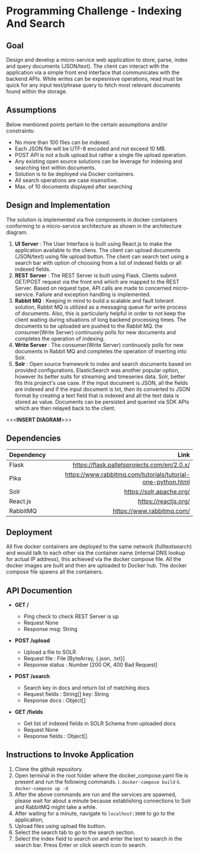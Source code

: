 # Programming Challenge - Indexing And Search

## Goal
Design and develop a micro-service web application to store, parse, index and query documents (JSON/text). The client can interact with the application via a simple front end interface that communicates with the backend APIs. While writes can be expesnisve operations, read must be quick for any input text/phrase query to fetch most relevant documents found within the storage.

## Assumptions
Below mentioned points pertain to the certain assumptions and/or constraints:
- No more than 100 files can be indexed.
- Each JSON file will be UTF-8 encoded and not exceed 10 MB.
- POST API is not a bulk upload but rather a single file upload operation.
- Any existing open source solutions can be leverage for indexing and searching text within documents.
- Solution is to be deployed via Docker containers.
- All search operations are case insensitive.
- Max. of 10 documents displayed after searching

## Design and Implementation
The solution is implemented via five components in docker containers conforming to a micro-service architecture as shown in the architecture diagram. 
1. **UI Server** : The User Interface is built using React.js to make the application available to the cliens. The client can upload documents (JSON/text) using file upload button. The client can search text using a search bar with option of choosing from a list of indexed fields or all indexed fields.
2. **REST Server** : The REST Server is built using Flask. Clients submit GET/POST request via the front end which are mapped to the REST Server. Based on request type, API calls are made to concerned micro-service. Failure and exception handling is implemented.
3. **Rabbit MQ** : Keeping in mind to build a scalable and fault tolerant solution, Rabbit MQ is utilized as a messaging queue for write process of documents. Also, this is particularly helpful in order to not keep the client waiting during situations of long backend processing times. The documents to be uploaded are pushed to the Rabbit MQ. the consumer(Write Server) continuosly polls for new documents and completes the operation of indexing.
4. **Write Server** : The consumer(Write Server) continuosly polls for new documents in Rabbit MQ and completes the operation of inserting into Solr.
5. **Solr** : Open source framework to index and search documents based on provided configurations. ElasticSearch was another popular option, however its better suits for streaming and timeseries data. Solr, better fits this project's use case. If the input document is JSON, all the fields are indexed and if the input document is txt, then its converted to JSON format by creating a text field that is indexed and all the text data is stored as value. Documents can be persisted and queried via SDK APIs which are then relayed back to the client.


<<<**INSERT DIAGRAM**>>>

## Dependencies

| Dependency    | Link  |
| ------------- |-----:|
| Flask     |  https://flask.palletsprojects.com/en/2.0.x/ |
| Pika      | https://www.rabbitmq.com/tutorials/tutorial-one-python.html |
| Solr |  https://solr.apache.org/  |
| React.js | https://reactjs.org/ |
| RabbitMQ | https://www.rabbitmq.com/ |

## Deployment
All five docker containers are deployed to the same network (fulltextsearch) and would talk to each other via the container name (internal DNS lookup for actual IP address), this achieved via the docker compose file. All the docker images are built and then are uploaded to Docker hub. The docker compose file spawns all the containers. 

## API Documention

- **GET /**
    - Ping check to check REST Server is up
    - Request
        None
    - Response
        msg: String

- **POST /upload**
    - Upload a file to SOLR
    - Request
        file : File [ByteArray, {.json, .txt}]
    - Response
        status : Number [200 OK, 400 Bad Request]
    
- **POST /search**
    - Search key in docs and return list of matching docs
    - Request
        fields : String[] 
        key: String
    - Response
        docs : Object[]

- **GET /fields**
    - Get list of indexed fields in SOLR Schema from uploaded docs
    - Request 
        None
    - Response
        fields : Object[].

## Instructions to Invoke Application
1. Clone the github repository.
2. Open terminal in the root folder where the docker_compose.yaml file is present and run the following commands.
    i. `docker-compose build`
    ii. `docker-compose up -d `
3. After the above commands are run and the services are spawned, please wait for about a minute because establishing connections to Solr and RabbitMQ might take a while.
4. After waiting for a minute, navigate to `localhost:3000` to go to the application,
5. Upload files using upload file buttion.
6. Select the search tab to go to the search section.
7. Select the index field to search on and enter the text to search in the search bar. Press Enter or click search icon to search.



